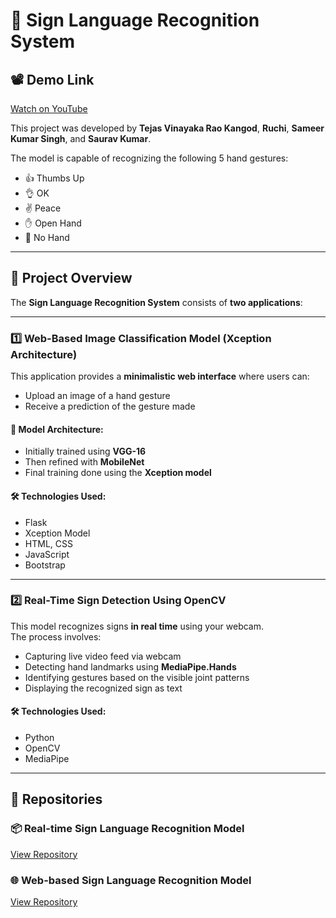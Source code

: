 # 🧠 Sign Language Recognition System

## 📽️ Demo Link  
[Watch on YouTube](https://youtu.be/MP3bIqmON_k?si=UmykhsyY2FekzWft)

This project was developed by **Tejas Vinayaka Rao Kangod**, **Ruchi**, **Sameer Kumar Singh**, and **Saurav Kumar**.

The model is capable of recognizing the following 5 hand gestures:
- 👍 Thumbs Up  
- 👌 OK  
- ✌️ Peace  
- ✋ Open Hand  
- 🚫 No Hand 

---

## 🧩 Project Overview

The **Sign Language Recognition System** consists of **two applications**:

---

### 1️⃣ Web-Based Image Classification Model (Xception Architecture)

This application provides a **minimalistic web interface** where users can:
- Upload an image of a hand gesture  
- Receive a prediction of the gesture made

#### 🧪 Model Architecture:
- Initially trained using **VGG-16**
- Then refined with **MobileNet**
- Final training done using the **Xception model**

#### 🛠️ Technologies Used:
- Flask  
- Xception Model  
- HTML, CSS  
- JavaScript  
- Bootstrap

---

### 2️⃣ Real-Time Sign Detection Using OpenCV

This model recognizes signs **in real time** using your webcam.  
The process involves:
- Capturing live video feed via webcam  
- Detecting hand landmarks using **MediaPipe.Hands**  
- Identifying gestures based on the visible joint patterns  
- Displaying the recognized sign as text

#### 🛠️ Technologies Used:
- Python  
- OpenCV  
- MediaPipe  

---

## 🔗 Repositories

### 📦 Real-time Sign Language Recognition Model  
[View Repository](https://github.com/jassu75/Real-Time-Hand-Gesture-Recognition)

### 🌐 Web-based Sign Language Recognition Model  
[View Repository](https://github.com/jassu75/Web-based-Hand-Gesture-Recognition)
